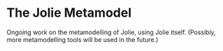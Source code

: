 # The Jolie Metamodel

Ongoing work on the metamodelling of Jolie, using Jolie itself. (Possibly, more metamodelling tools will be used in the future.)
